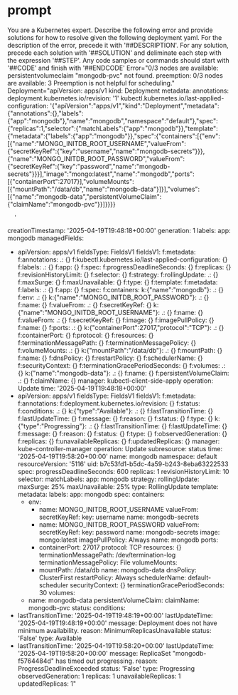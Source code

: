 # prompt

You are a Kubernetes expert. Describe the following error and provide solutions for how to resolve given the following deployment yaml. For the description of the error, precede it with '##DESCRIPTION'.  For any solution, precede each solution with '##SOLUTION' and deliminate each step with the expression '##STEP'.  Any code samples or commands should start with '##CODE' and finish with '##ENDCODE'
Error="0/3 nodes are available: persistentvolumeclaim "mongodb-pvc" not found. preemption: 0/3 nodes are available: 3 Preemption is not helpful for scheduling." 
Deployment="apiVersion: apps/v1
kind: Deployment
metadata:
  annotations:
    deployment.kubernetes.io/revision: '1'
    kubectl.kubernetes.io/last-applied-configuration: '{"apiVersion":"apps/v1","kind":"Deployment","metadata":{"annotations":{},"labels":{"app":"mongodb"},"name":"mongodb","namespace":"default"},"spec":{"replicas":1,"selector":{"matchLabels":{"app":"mongodb"}},"template":{"metadata":{"labels":{"app":"mongodb"}},"spec":{"containers":[{"env":[{"name":"MONGO_INITDB_ROOT_USERNAME","valueFrom":{"secretKeyRef":{"key":"username","name":"mongodb-secrets"}}},{"name":"MONGO_INITDB_ROOT_PASSWORD","valueFrom":{"secretKeyRef":{"key":"password","name":"mongodb-secrets"}}}],"image":"mongo:latest","name":"mongodb","ports":[{"containerPort":27017}],"volumeMounts":[{"mountPath":"/data/db","name":"mongodb-data"}]}],"volumes":[{"name":"mongodb-data","persistentVolumeClaim":{"claimName":"mongodb-pvc"}}]}}}}

      '
  creationTimestamp: '2025-04-19T19:48:18+00:00'
  generation: 1
  labels:
    app: mongodb
  managedFields:
  - apiVersion: apps/v1
    fieldsType: FieldsV1
    fieldsV1:
      f:metadata:
        f:annotations:
          .: {}
          f:kubectl.kubernetes.io/last-applied-configuration: {}
        f:labels:
          .: {}
          f:app: {}
      f:spec:
        f:progressDeadlineSeconds: {}
        f:replicas: {}
        f:revisionHistoryLimit: {}
        f:selector: {}
        f:strategy:
          f:rollingUpdate:
            .: {}
            f:maxSurge: {}
            f:maxUnavailable: {}
          f:type: {}
        f:template:
          f:metadata:
            f:labels:
              .: {}
              f:app: {}
          f:spec:
            f:containers:
              k:{"name":"mongodb"}:
                .: {}
                f:env:
                  .: {}
                  k:{"name":"MONGO_INITDB_ROOT_PASSWORD"}:
                    .: {}
                    f:name: {}
                    f:valueFrom:
                      .: {}
                      f:secretKeyRef: {}
                  k:{"name":"MONGO_INITDB_ROOT_USERNAME"}:
                    .: {}
                    f:name: {}
                    f:valueFrom:
                      .: {}
                      f:secretKeyRef: {}
                f:image: {}
                f:imagePullPolicy: {}
                f:name: {}
                f:ports:
                  .: {}
                  k:{"containerPort":27017,"protocol":"TCP"}:
                    .: {}
                    f:containerPort: {}
                    f:protocol: {}
                f:resources: {}
                f:terminationMessagePath: {}
                f:terminationMessagePolicy: {}
                f:volumeMounts:
                  .: {}
                  k:{"mountPath":"/data/db"}:
                    .: {}
                    f:mountPath: {}
                    f:name: {}
            f:dnsPolicy: {}
            f:restartPolicy: {}
            f:schedulerName: {}
            f:securityContext: {}
            f:terminationGracePeriodSeconds: {}
            f:volumes:
              .: {}
              k:{"name":"mongodb-data"}:
                .: {}
                f:name: {}
                f:persistentVolumeClaim:
                  .: {}
                  f:claimName: {}
    manager: kubectl-client-side-apply
    operation: Update
    time: '2025-04-19T19:48:18+00:00'
  - apiVersion: apps/v1
    fieldsType: FieldsV1
    fieldsV1:
      f:metadata:
        f:annotations:
          f:deployment.kubernetes.io/revision: {}
      f:status:
        f:conditions:
          .: {}
          k:{"type":"Available"}:
            .: {}
            f:lastTransitionTime: {}
            f:lastUpdateTime: {}
            f:message: {}
            f:reason: {}
            f:status: {}
            f:type: {}
          k:{"type":"Progressing"}:
            .: {}
            f:lastTransitionTime: {}
            f:lastUpdateTime: {}
            f:message: {}
            f:reason: {}
            f:status: {}
            f:type: {}
        f:observedGeneration: {}
        f:replicas: {}
        f:unavailableReplicas: {}
        f:updatedReplicas: {}
    manager: kube-controller-manager
    operation: Update
    subresource: status
    time: '2025-04-19T19:58:20+00:00'
  name: mongodb
  namespace: default
  resourceVersion: '5116'
  uid: b7c53fd1-b5dc-4a59-b243-8eba63222533
spec:
  progressDeadlineSeconds: 600
  replicas: 1
  revisionHistoryLimit: 10
  selector:
    matchLabels:
      app: mongodb
  strategy:
    rollingUpdate:
      maxSurge: 25%
      maxUnavailable: 25%
    type: RollingUpdate
  template:
    metadata:
      labels:
        app: mongodb
    spec:
      containers:
      - env:
        - name: MONGO_INITDB_ROOT_USERNAME
          valueFrom:
            secretKeyRef:
              key: username
              name: mongodb-secrets
        - name: MONGO_INITDB_ROOT_PASSWORD
          valueFrom:
            secretKeyRef:
              key: password
              name: mongodb-secrets
        image: mongo:latest
        imagePullPolicy: Always
        name: mongodb
        ports:
        - containerPort: 27017
          protocol: TCP
        resources: {}
        terminationMessagePath: /dev/termination-log
        terminationMessagePolicy: File
        volumeMounts:
        - mountPath: /data/db
          name: mongodb-data
      dnsPolicy: ClusterFirst
      restartPolicy: Always
      schedulerName: default-scheduler
      securityContext: {}
      terminationGracePeriodSeconds: 30
      volumes:
      - name: mongodb-data
        persistentVolumeClaim:
          claimName: mongodb-pvc
status:
  conditions:
  - lastTransitionTime: '2025-04-19T19:48:19+00:00'
    lastUpdateTime: '2025-04-19T19:48:19+00:00'
    message: Deployment does not have minimum availability.
    reason: MinimumReplicasUnavailable
    status: 'False'
    type: Available
  - lastTransitionTime: '2025-04-19T19:58:20+00:00'
    lastUpdateTime: '2025-04-19T19:58:20+00:00'
    message: ReplicaSet "mongodb-f5764484d" has timed out progressing.
    reason: ProgressDeadlineExceeded
    status: 'False'
    type: Progressing
  observedGeneration: 1
  replicas: 1
  unavailableReplicas: 1
  updatedReplicas: 1"